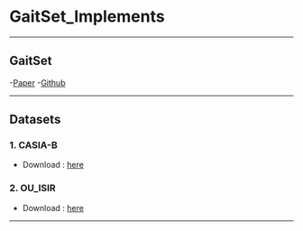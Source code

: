# GaitSet_Implements

----
## GaitSet

-[Paper](https://arxiv.org/abs/1811.06186)
-[Github](https://github.com/AbnerHqC/GaitSet)

----

## Datasets

### 1. CASIA-B

- Download : [here](http://www.cbsr.ia.ac.cn/english/Gait%20Databases.asp)

### 2. OU_ISIR 

- Download : [here](http://www.am.sanken.osaka-u.ac.jp/BiometricDB/GaitMVLP.html)

----
